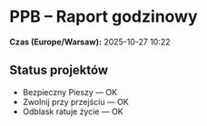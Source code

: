 # PPB – Raport godzinowy
**Czas (Europe/Warsaw):** 2025-10-27 10:22

## Status projektów
- Bezpieczny Pieszy — OK
- Zwolnij przy przejściu — OK
- Odblask ratuje życie — OK

